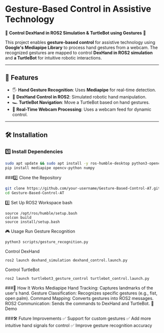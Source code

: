 # Gesture-Based Control in Assistive Technology

🚀 **Control DexHand in ROS2 Simulation & TurtleBot using Gestures** 🚀  

This project enables **gesture-based control** for assistive technology using **Google's Mediapipe Library** to process hand gestures from a webcam. The recognized gestures are mapped to control **DexHand in ROS2 simulation** and **a TurtleBot** for intuitive robotic interactions.

---

## 📌 Features
- 🖐️ **Hand Gesture Recognition**: Uses **Mediapipe** for real-time detection.
- 🤖 **DexHand Control in ROS2**: Simulated robotic hand manipulation.
- 🏎️ **TurtleBot Navigation**: Move a TurtleBot based on hand gestures.
- 🎥 **Real-Time Webcam Processing**: Uses a webcam feed for dynamic control.

---

## 🛠 Installation

### 1️⃣ Install Dependencies
```bash
sudo apt update && sudo apt install -y ros-humble-desktop python3-opencv
pip install mediapipe opencv-python numpy
```

###2️⃣ Clone the Repository
```bash
git clone https://github.com/your-username/Gesture-Based-Control-AT.git
cd Gesture-Based-Control-AT
```
3️⃣ Set Up ROS2 Workspace
bash
```
source /opt/ros/humble/setup.bash
colcon build
source install/setup.bash
```
🎮 Usage
Run Gesture Recognition
```bash
python3 scripts/gesture_recognition.py
```
Control DexHand
```bash
ros2 launch dexhand_simulation dexhand_control.launch.py
```
Control TurtleBot
```bash
ros2 launch turtlebot3_gesture_control turtlebot_control.launch.py
```

###🧠 How It Works
Mediapipe Hand Tracking: Captures landmarks of the user's hand.
Gesture Classification: Recognizes specific gestures (e.g., fist, open palm).
Command Mapping: Converts gestures into ROS2 messages.
ROS2 Communication: Sends the commands to DexHand and TurtleBot.
📸 Demo


###🛠 Future Improvements
✅ Support for custom gestures
✅ Add more intuitive hand signals for control
✅ Improve gesture recognition accuracy
